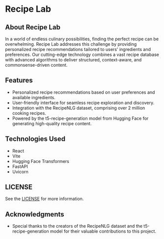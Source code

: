 # Recipe Lab

## About Recipe Lab

In a world of endless culinary possibilities, finding the perfect recipe can be overwhelming. Recipe Lab addresses this challenge by providing personalized recipe recommendations tailored to users' ingredients and preferences. Our cutting-edge technology combines a vast recipe database with advanced algorithms to deliver structured, context-aware, and commonsense-driven content.

## Features

- Personalized recipe recommendations based on user preferences and available ingredients.
- User-friendly interface for seamless recipe exploration and discovery.
- Integration with the RecipeNLG dataset, comprising over 2 million cooking recipes.
- Powered by the t5-recipe-generation model from Hugging Face for generating high-quality recipe content.

## Technologies Used

- React
- Vite
- Hugging Face Transformers
- FastAPI
- Uvicorn

## LICENSE

See the [LICENSE](LICENSE) for more information.

## Acknowledgments

- Special thanks to the creators of the RecipeNLG dataset and the t5-recipe-generation model for their valuable contributions to this project.

